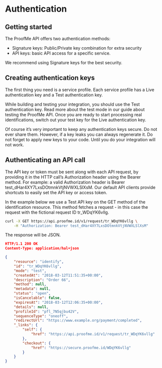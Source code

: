 # Authentication

## Getting started

The ProofMe API offers two authentication methods:

- Signature keys: Public/Private key combination for extra security
- API keys: basic API access for a specific service.

We recommend using Signature keys for the best security.

## Creating authentication keys

The first thing you need is a service profile. Each service profile has a Live authentication key and a Test authentication key.

While building and testing your integration, you should use the Test authentication key. Read more about the test mode in our guide about testing the ProofMe API. Once you are ready to start processing real identifications, switch out your test key for the Live authentication key.

Of course it’s very important to keep any authentication keys secure. Do not ever share them. However, if a key leaks you can always regenerate it. Do not forget to apply new keys to your code. Until you do your integration will not work.

## Authenticating an API call

The API key or token must be sent along with each API request, by providing it in the HTTP call’s Authorization header using the Bearer method. For example: a valid Authorization header is Bearer test_dHar4XY7LxsDOtmnkVtjNVWXLSlXsM. Our default API clients provide shortcuts to easily set the API key or access token.

In the example below we use a Test API key on the GET method of the identification resource. This method fetches a request - in this case the request with the fictional request ID tr_WDqYK6vllg.

```bash
curl -X GET https://api.proofme.id/v1/request/tr_WDqYK6vllg \
    -H "Authorization: Bearer test_dHar4XY7LxsDOtmnkVtjNVWXLSlXsM"
```

The response will be JSON.

```json
HTTP/1.1 200 OK
Content-Type: application/hal+json

{
    "resource": "identify",
    "id": "tr_WDqYK6vllg",
    "mode": "test",
    "createdAt": "2018-03-12T11:51:35+00:00",
    "description": "Order 66",
    "method": null,
    "metadata": null,
    "status": "open",
    "isCancelable": false,
    "expiresAt": "2018-03-12T12:06:35+00:00",
    "details": null,
    "profileId": "pfl_7N5qjbu42V",
    "sequenceType": "oneoff",
    "redirectUrl": "https://www.example.org/payment/completed",
    "_links": {
        "self": {
            "href": "https://api.proofme.id/v1/request/tr_WDqYK6vllg"
        },
        "checkout": {
            "href": "https://secure.proofme.id/WDqYK6vllg"
        }
    }
}
```